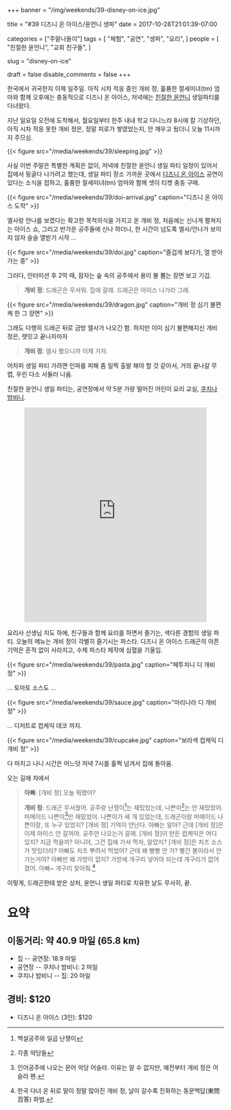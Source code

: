 +++
banner = "/img/weekends/39-disney-on-ice.jpg"

title = "#39 디즈니 온 아이스/윤언니 생파"
date = 2017-10-28T21:01:39-07:00

categories = ["주말나들이"]
tags = [
    "체험",
    "공연",
    "생파",
    "요리",
]
people = [
    "친절한 윤언니",
    "교회 친구들",
]

slug = "disney-on-ice"

draft = false
disable_comments = false
+++

한국에서 귀국한지 이제 일주일. 아직 시차 적응 중인 개비 정, 훌륭한 절세미녀(tm)
엄마와 함께 오후에는 충동적으로 디즈니 온 아이스, 저녁에는 [친절한
윤언니](/people/친절한-윤언니) 생일파티를 다녀왔다.

<!--more-->

지난 일요일 오전에 도착해서, 월요일부터 한주 내내 학교 다니느라 8시에
칼 기상하던, 아직 시차 적응 못한 개비 정은, 정말 피로가 쌓였었는지, 안 깨우고
뒀더니 오늘 11시까지 주므심.

{{< figure
  src="/media/weekends/39/sleeping.jpg" >}}

사실 이번 주말은 특별한 계획은 없이, 저녁에 친절한 윤언니 생일 파티 일정이
있어서 집에서 뒹굴다 나가려고 했는데, 생일 파티 장소 가까운 곳에서 [디즈니
온 아이스](https://www.disneyonice.com) 공연이 있다는 소식을 접하고, 훌륭한
절세미녀(tm) 엄마와 함께 셋이 티켓 충동 구매.


{{< figure
  src="/media/weekends/39/doi-arrival.jpg"
  caption="디즈니 온 아이스 도착" >}}

엘사랑 안나를 보겠다는 확고한 목적의식을 가지고 온 개비 정, 처음에는 신나게
펼쳐지는 아이스 쇼, 그리고 반가운 공주들에 신나 하더니, 한 시간이 넘도록
엘사/안나가 보이지 않자 슬슬 열받기 시작 …

{{< figure
  src="/media/weekends/39/doi.jpg"
  caption="즐겁게 보다가, 열 받아 가는 중" >}}

그러다, 인터미션 후 2막 때, 잠자는 숲 속의 공주에서 용이 불 뿜는 장면 보고
기겁.

> **개비 정**: 드래곤은 무서워. 집에 갈래. 드래곤은 아이스 나가라 그래.

{{< figure
  src="/media/weekends/39/dragon.jpg"
  caption="개비 정 심기 불편케 한 그 장면" >}}

그래도 다행히 드래곤 뒤로 금방 엘사가 나오긴 함. 하지만 이미 심기 불편해지신
개비 정은, 렛잇고 끝나자마자

> **개비 정**: 엘사 봤으니까 이제 가자.

어차피 생일 파티 가려면 인파를 피해 좀 일찍 출발 해야 할 것 같아서, 거의
끝나갈 무렵, 우린 다소 서둘러 나옴.

친절한 윤언니 생일 파티는, 공연장에서 약 5분 가량 떨어진 어린이 요리 교실,
[쿠치나 밤비니](http://www.cucinabambini.com/).

<figure>
<iframe
src="https://www.google.com/maps/embed?pb=!1m18!1m12!1m3!1d3173.3339205743246!2d-121.905302684325!3d37.31091724648274!2m3!1f0!2f0!3f0!3m2!1i1024!2i768!4f13.1!3m3!1m2!1s0x808e34a9f3dc8785%3A0xb49b65dba338c0bf!2sCucina+Bambini!5e0!3m2!1sen!2sus!4v1509254165763"
width="100%" height="500" frameborder="0" style="border:0"
allowfullscreen></iframe>
</figure>

요리사 선생님 지도 하에, 친구들과 함께 요리를 하면서 즐기는, 색다른 경험의 생일
파티. 오늘의 메뉴는 개비 정이 각별히 즐기시는 파스타. 디즈니 온 아이스 드래곤의
아픈 기억은 흔적 없이 사라지고, 수제 파스타 제작에 심혈을 기울임.

{{< figure
  src="/media/weekends/39/pasta.jpg"
  caption="페투치니 디 개비 정" >}}

… 토마토 소스도 …

{{< figure
  src="/media/weekends/39/sauce.jpg"
  caption="마리나라 디 개비 정" >}}

… 디저트로 컵케익 데코 까지.

{{< figure
  src="/media/weekends/39/cupcake.jpg"
  caption="보라색 컵케익 디 개비 정" >}}

다 마치고 나니 시간은 어느덧 저녁 7시를 훌쩍 넘겨서 집에 돌아옴.

오는 길에 차에서

> **아빠**: [개비 정] 오늘 뭐했어?
>
> **개비 정**: 드래곤 무서웠어. 공주랑 난쟁이[^1]는 재밌었는데, 나쁜이[^2]는
> 안 재밌었어. 머메이드 나쁜이[^3]만 재밌었어. 나쁜이가 세 개 있었는데,
> 드래곤이랑 머메이드 나쁜이랑, 또 누구 있었지? [개비 정] 기억이 안난다.
> 아빠는 알아? 근데 [개비 정]은 이제 아이스
> 안 갈꺼야. 공주만 나오는거 갈래. [개비 정]이 만든 컵케익은 어디 있지?
> 지금 먹을까? 아니야, 그건 집에 가서 먹자, 알았지?
> [개비 정]은 치즈 소스가 맛있더라? 아빠도 치즈 뿌려서 먹었어?
> 근데 왜 빵빵 안 가? 빨간 불이라서 안 가는거야? 아빠만 왜 가방이 없지?
> 가방에 개구리 넣어야 되는데 개구리가 없어졌어. 아빠~ 개구리 찾아줘.[^4]

[^1]: 백설공주와 일곱 난쟁이
[^2]: 각종 악당들
[^3]: 인어공주에 나오는 문어 악당 어슬라. 이유는 알 수 없지만, 예전부터 개비 정은 어슬라 팬.
[^4]: 한국 다녀 온 뒤로 말이 정말 많아진 개비 정, 날이 갈수록 진화하는 동문백답(東問百答) 화법.

이렇게, 드래곤한테 받은 상처, 윤언니 생일 파티로 치유한 날도 무사히, 끝.

# 요약

## 이동거리: 약 40.9 마일 (65.8 km)

- 집 -- 공연장: 18.9 마일
- 공연장 -- 쿠치나 밤비니: 2 마일
- 쿠치나 밤비니 -- 집: 20 마일

## 경비: $120

- 디즈니 온 아이스 (3인): $120
